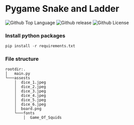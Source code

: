 # Pygame Snake and Ladder
![Github Top Language](https://img.shields.io/github/languages/top/Bikram-ghuku/pygame_snake_ladder)
![Github release](https://img.shields.io/github/v/release/Bikram-ghuku/pygame_snake_ladder)
![Github License](https://img.shields.io/github/license/Bikram-ghuku/pygame_snake_ladder)

### Install python packages
```Python
pip install -r requirements.txt
```

### File structure
```
rootdir:.
│   main.py
└───assests
    │  dice_1.jpeg
    │  dice_2.jpeg
    │  dice_3.jpeg
    │  dice_4.jpeg
    │  dice_5.jpeg
    │  dice_6.jpeg
    │  board.png
    └───fonts
        │  Game_Of_Squids
```

  